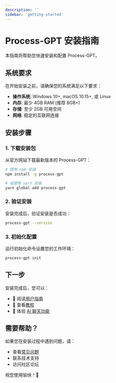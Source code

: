 ```yaml
---
description: ''
sidebar: 'getting-started'
---
```


# Process-GPT 安装指南

本指南将帮助您快速安装和配置 Process-GPT。

## 系统要求

在开始安装之前，请确保您的系统满足以下要求：

- **操作系统**: Windows 10+, macOS 10.15+, 或 Linux
- **内存**: 最少 4GB RAM (推荐 8GB+)
- **存储**: 至少 2GB 可用空间
- **网络**: 稳定的互联网连接

## 安装步骤

### 1. 下载安装包

从官方网站下载最新版本的 Process-GPT：

```bash
# 使用 npm 安装
npm install -g process-gpt

# 或使用 yarn 安装  
yarn global add process-gpt
```

### 2. 验证安装

安装完成后，验证安装是否成功：

```bash
process-gpt --version
```

### 3. 初始化配置

运行初始化命令设置您的工作环境：

```bash
process-gpt init
```

## 下一步

安装完成后，您可以：

- 📖 阅读[用户指南](../advanced-features/user-guide/)
- 🎯 查看[教程](../tutorial/tutorial-lv1/)
- 💬 体验 [AI 聊天功能](../advanced-features/ai-chat-guide/)

## 需要帮助？

如果您在安装过程中遇到问题，请：

- 查看[常见问题](../advanced-features/user-guide/)
- 联系技术支持
- 访问社区论坛

祝您使用愉快！🎉
